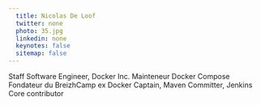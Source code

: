 ```yaml
---
  title: Nicolas De Loof
  twitter: none
  photo: 35.jpg
  linkedin: none
  keynotes: false
  sitemap: false
---
```

Staff Software Engineer, Docker Inc. Mainteneur Docker Compose Fondateur du BreizhCamp ex Docker Captain, Maven Committer, Jenkins Core contributor